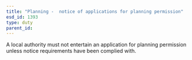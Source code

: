 ```yaml
---
title: "Planning -  notice of applications for planning permission"
esd_id: 1393
type: duty
parent_id:  
---
```


A local authority must not entertain an application for planning permission unless notice requirements have been complied with.

